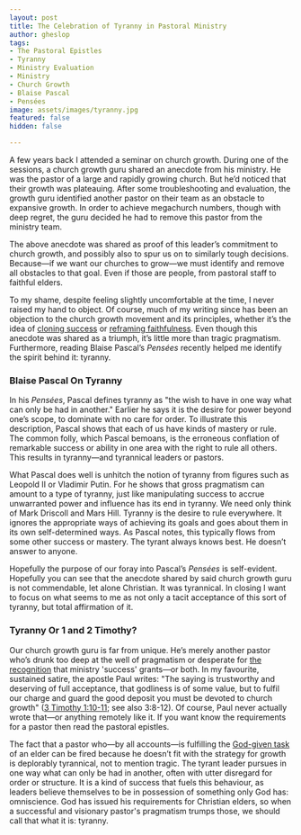 ```yaml
---
layout: post
title: The Celebration of Tyranny in Pastoral Ministry
author: gheslop
tags:
- The Pastoral Epistles
- Tyranny
- Ministry Evaluation
- Ministry
- Church Growth
- Blaise Pascal
- Pensées
image: assets/images/tyranny.jpg
featured: false
hidden: false

---
```

A few years back I attended a seminar on church growth. During one of the sessions, a church growth guru shared an anecdote from his ministry. He was the pastor of a large and rapidly growing church. But he’d noticed that their growth was plateauing. After some troubleshooting and evaluation, the growth guru identified another pastor on their team as an obstacle to expansive growth. In order to achieve megachurch numbers, though with deep regret, the guru decided he had to remove this pastor from the ministry team.

The above anecdote was shared as proof of this leader’s commitment to church growth, and possibly also to spur us on to similarly tough decisions. Because—if we want our churches to grow—we must identify and remove all obstacles to that goal. Even if those are people, from pastoral staff to faithful elders.

To my shame, despite feeling slightly uncomfortable at the time, I never raised my hand to object. Of course, much of my writing since has been an objection to the church growth movement and its principles, whether it’s the idea of [cloning success](https://rekindle.co.za/content/pastor-god-grows-churches/ "Gerald Bray: God Grows Churches") or [reframing faithfulness](https://rekindle.co.za/content/2020-08-19-kings-and-christian-leadership "1 Kings And Succesful Ministry"). Even though this anecdote was shared as a triumph, it’s little more than tragic pragmatism. Furthermore, reading Blaise Pascal’s _Pensées_ recently helped me identify the spirit behind it: tyranny.

### Blaise Pascal On Tyranny

In his _Pensées_, Pascal defines tyranny as "the wish to have in one way what can only be had in another." Earlier he says it is the desire for power beyond one’s scope, to dominate with no care for order. To illustrate this description, Pascal shows that each of us have kinds of mastery or rule. The common folly, which Pascal bemoans, is the erroneous conflation of remarkable success or ability in one area with the right to rule all others. This results in tyranny—and tyrannical leaders or pastors.

What Pascal does well is unhitch the notion of tyranny from figures such as Leopold II or Vladimir Putin. For he shows that gross pragmatism can amount to a type of tyranny, just like manipulating success to accrue unwarranted power and influence has its end in tyranny. We need only think of Mark Driscoll and Mars Hill. Tyranny is the desire to rule everywhere. It ignores the appropriate ways of achieving its goals and goes about them in its own self-determined ways. As Pascal notes, this typically flows from some other success or mastery. The tyrant always knows best. He doesn’t answer to anyone.

Hopefully the purpose of our foray into Pascal’s _Pensées_ is self-evident. Hopefully you can see that the anecdote shared by said church growth guru is not commendable, let alone Christian. It was tyrannical. In closing I want to focus on what seems to me as not only a tacit acceptance of this sort of tyranny, but total affirmation of it.

### Tyranny Or 1 and 2 Timothy?

Our church growth guru is far from unique. He’s merely another pastor who’s drunk too deep at the well of pragmatism or desperate for [the recognition](https://africa.thegospelcoalition.org/article/pastor-why-do-you-want-a-big-church/ "Why Do You Want A Big Church?") that ministry 'success' grants—or both. In my favourite, sustained satire, the apostle Paul writes: "The saying is trustworthy and deserving of full acceptance, that godliness is of some value, but to fulfil our charge and guard the good deposit you must be devoted to church growth" ([3 Timothy 1:10-11](https://rekindle.co.za/content/2020-09-17-3-timothy "3 Timothy"); see also 3:8-12). Of course, Paul never actually wrote that—or anything remotely like it. If you want know the requirements for a pastor then read the pastoral epistles.

The fact that a pastor who—by all accounts—is fulfilling the [God-given task](https://rekindle.co.za/content/pastor-you-are-a-shepherd-not-a-rancher/ "Shepherds Not Ranchers") of an elder can be fired because he doesn’t fit with the strategy for growth is deplorably tyrannical, not to mention tragic. The tyrant leader pursues in one way what can only be had in another, often with utter disregard for order or structure. It is a kind of success that fuels this behaviour, as leaders believe themselves to be in possession of something only God has: omniscience. God has issued his requirements for Christian elders, so when a successful and visionary pastor's pragmatism trumps those, we should call that what it is: tyranny.